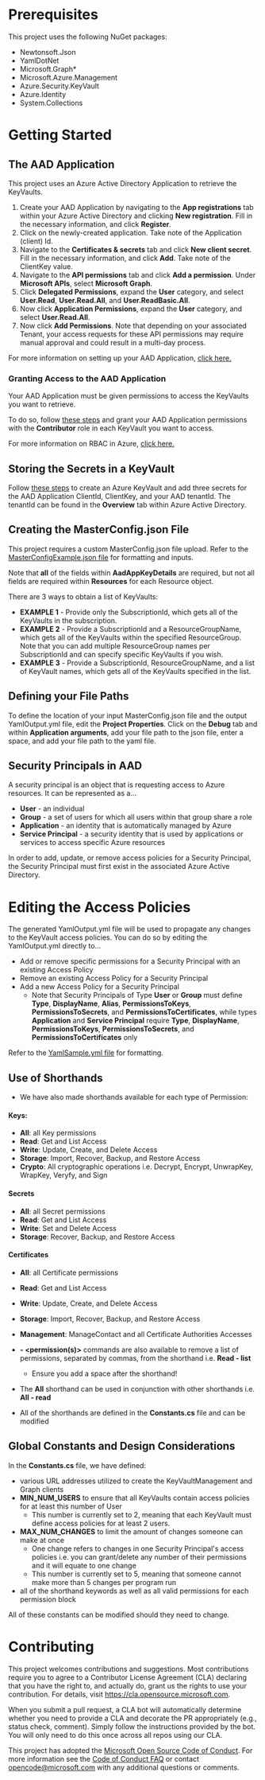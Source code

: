 # Prerequisites 
This project uses the following NuGet packages: 
- Newtonsoft.Json
- YamlDotNet
- Microsoft.Graph*
- Microsoft.Azure.Management
- Azure.Security.KeyVault
- Azure.Identity 
- System.Collections 

# Getting Started 

## The AAD Application 
This project uses an Azure Active Directory Application to retrieve the KeyVaults. 
1. Create your AAD Application by navigating to the **App registrations** tab within your Azure Active Directory and clicking **New registration**. Fill in 
the necessary information, and click **Register**. 
2. Click on the newly-created application. Take note of the Application (client) Id. 
3. Navigate to the **Certificates & secrets** tab and click **New client secret**. Fill in the necessary information, and click **Add**. 
Take note of the ClientKey value. 
4. Navigate to the **API permissions** tab and click **Add a permission**. Under **Microsoft APIs**, select **Microsoft Graph**. 
5. Click **Delegated Permissions**, expand the **User** category, and select **User.Read**, **User.Read.All**, and **User.ReadBasic.All**. 
6. Now click **Application Permissions**, expand the **User** category, and select **User.Read.All**. 
7. Now click **Add Permissions**. Note that depending on your associated Tenant, your access requests for these API permissions may require manual approval 
and could result in a multi-day process. 

For more information on setting up your AAD Application, [click here.](https://docs.microsoft.com/en-us/azure/storage/common/storage-auth-aad-app)

### Granting Access to the AAD Application
Your AAD Application must be given permissions to access the KeyVaults you want to retrieve.

To do so, follow [these steps](https://docs.microsoft.com/en-us/azure/role-based-access-control/role-assignments-portal) and grant your AAD Application permissions with 
the **Contributor** role in each KeyVault you want to access.

For more information on RBAC in Azure, [click here.](https://docs.microsoft.com/en-us/azure/key-vault/general/overview-security)

## Storing the Secrets in a KeyVault 
Follow [these steps](https://docs.microsoft.com/en-us/azure/key-vault/secrets/quick-create-portal) to create an Azure KeyVault and add three secrets 
for the AAD Application ClientId, ClientKey, and your AAD tenantId. The tenantId can be found in the **Overview** tab within Azure Active Directory. 

## Creating the MasterConfig.json File 
This project requires a custom MasterConfig.json file upload. 
Refer to the [MasterConfigExample.json file](Config/MasterConfigExample.json) for formatting and inputs.

Note that **all** of the fields within **AadAppKeyDetails** are required, but not all fields are required within **Resources** for each Resource object.

There are 3 ways to obtain a list of KeyVaults: 
- **EXAMPLE 1** - Provide only the SubscriptionId, which gets all of the KeyVaults in the subscription.
- **EXAMPLE 2** - Provide a SubscriptionId and a ResourceGroupName, which gets all of the KeyVaults within the specified ResourceGroup. 
Note that you can add multiple ResourceGroup names per SubscriptionId and can specify specific KeyVaults if you wish. 
- **EXAMPLE 3** - Provide a SubscriptionId, ResourceGroupName, and a list of KeyVault names, which gets all of the KeyVaults specified in the list.

## Defining your File Paths
To define the location of your input MasterConfig.json file and the output YamlOutput.yml file, edit the **Project Properties**. 
Click on the **Debug** tab and within **Application arguments**, add your file path to the json file, enter a space, and add your file path to the yaml file.

## Security Principals in AAD
A security principal is an object that is requesting access to Azure resources. It can be represented as a...
- **User** - an individual 
- **Group** - a set of users for which all users within that group share a role
- **Application** - an identity that is automatically managed by Azure
- **Service Principal** - a security identity that is used by applications or services to access specific Azure resources

In order to add, update, or remove access policies for a Security Principal, the Security Principal must first exist in the associated Azure Active Directory.

# Editing the Access Policies
The generated YamlOutput.yml file will be used to propagate any changes to the KeyVault access policies. 
You can do so by editing the YamlOutput.yml directly to...
- Add or remove specific permissions for a Security Principal with an existing Access Policy
- Remove an existing Access Policy for a Security Principal
- Add a new Access Policy for a Security Principal
  - Note that Security Principals of Type **User** or **Group** must define **Type**, **DisplayName**, **Alias**, **PermissionsToKeys**, **PermissionsToSecrets**, and **PermissionsToCertificates**, while types **Application** and **Service Principal** require **Type**, **DisplayName**, **PermissionsToKeys**, **PermissionsToSecrets**, and **PermissionsToCertificates** only
  
Refer to the [YamlSample.yml file](Config/YamlSample.yml) for formatting.
  
## Use of Shorthands
- We have also made shorthands available for each type of Permission:
#### Keys:
  - **All**: all Key permissions
  - **Read**: Get and List Access
  - **Write**: Update, Create, and Delete Access
  - **Storage**: Import, Recover, Backup, and Restore Access
  - **Crypto**: All cryptographic operations i.e. Decrypt, Encrypt, UnwrapKey, WrapKey, Veryfy, and Sign
  #### Secrets
  - **All**: all Secret permissions
  - **Read**: Get and List Access
  - **Write**: Set and Delete Access
  - **Storage**: Recover, Backup, and Restore Access
  #### Certificates
  - **All**: all Certificate permissions
  - **Read**: Get and List Access
  - **Write**: Update, Create, and Delete Access
  - **Storage**: Import, Recover, Backup, and Restore Access
  - **Management**: ManageContact and all Certificate Authorities Accesses

- **<Shorthand> - <permission(s)>** commands are also available to remove a list of permissions, separated by commas, from the shorthand i.e. **Read - list**
   - Ensure you add a space after the shorthand!
- The **All** shorthand can be used in conjunction with other shorthands i.e. **All - read**
- All of the shorthands are defined in the **Constants.cs** file and can be modified

## Global Constants and Design Considerations
In the **Constants.cs** file, we have defined:
- various URL addresses utilized to create the KeyVaultManagement and Graph clients
- **MIN_NUM_USERS** to ensure that all KeyVaults contain access policies for at least this number of User
  - This number is currently set to 2, meaning that each KeyVault must define access policies for at least 2 users. 
- **MAX_NUM_CHANGES** to limit the amount of changes someone can make at once
  - One change refers to changes in one Security Principal's access policies i.e. you can grant/delete any number of their permissions and it will equate to one change
  - This number is currently set to 5, meaning that someone cannot make more than 5 changes per program run
- all of the shorthand keywords as well as all valid permissions for each permission block

All of these constants can be modified should they need to change.

# Contributing 
This project welcomes contributions and suggestions. Most contributions require you to agree to a 
Contributor License Agreement (CLA) declaring that you have the right to, and actually do, grant us 
the rights to use your contribution. For details, visit https://cla.opensource.microsoft.com. 

When you submit a pull request, a CLA bot will automatically determine whether you need to provide a 
CLA and decorate the PR appropriately (e.g., status check, comment). Simply follow the instructions 
provided by the bot. You will only need to do this once across all repos using our CLA. 

This project has adopted the [Microsoft Open Source Code of Conduct](https://opensource.microsoft.com/codeofconduct/).
For more information see the [Code of Conduct FAQ](https://opensource.microsoft.com/codeofconduct/faq/) or contact 
[opencode@microsoft.com](mailto:opencode@microsoft.com) with any additional questions or comments. 

